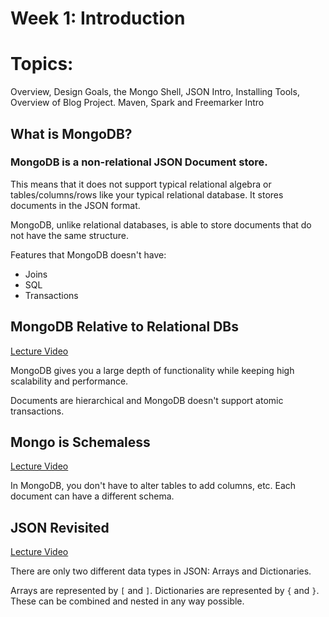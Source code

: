 Week 1: Introduction
====================

# Topics:
Overview, Design Goals, the Mongo Shell, JSON Intro, Installing Tools, Overview of Blog Project. Maven, Spark and Freemarker Intro


## What is MongoDB?

### MongoDB is a non-relational JSON Document store.

This means that it does not support typical relational algebra or tables/columns/rows like your typical relational database. It stores documents in the JSON format.

MongoDB, unlike relational databases, is able to store documents that do not have the same structure.

Features that MongoDB doesn't have:

* Joins
* SQL
* Transactions

## MongoDB Relative to Relational DBs
[Lecture Video](https://www.youtube.com/watch?v=-KIC1LXxcGM)

MongoDB gives you a large depth of functionality while keeping high scalability and performance.

Documents are hierarchical and MongoDB doesn't support atomic transactions.


## Mongo is Schemaless
[Lecture Video](https://www.youtube.com/watch?v=uKB-Hoqs6zI)

In MongoDB, you don't have to alter tables to add columns, etc. Each document can have a different schema.


## JSON Revisited
[Lecture Video](https://www.youtube.com/watch?v=CTffxoSSLqg)

There are only two different data types in JSON: Arrays and Dictionaries.

Arrays are represented by `[` and `]`. Dictionaries are represented by `{` and `}`. These can be combined and nested in any way possible.
